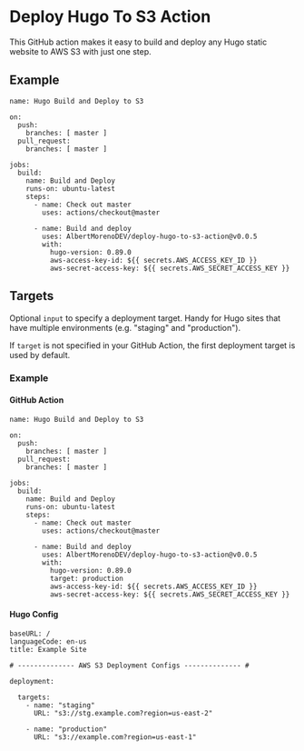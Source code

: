 # Deploy Hugo To S3 Action

This GitHub action makes it easy to build and deploy any Hugo static website to AWS S3 with just one step.

## Example

```
name: Hugo Build and Deploy to S3

on:
  push:
    branches: [ master ]
  pull_request:
    branches: [ master ]

jobs:
  build:
    name: Build and Deploy
    runs-on: ubuntu-latest
    steps:
      - name: Check out master
        uses: actions/checkout@master
      
      - name: Build and deploy
        uses: AlbertMorenoDEV/deploy-hugo-to-s3-action@v0.0.5
        with:
          hugo-version: 0.89.0
          aws-access-key-id: ${{ secrets.AWS_ACCESS_KEY_ID }}
          aws-secret-access-key: ${{ secrets.AWS_SECRET_ACCESS_KEY }}
```

## Targets

Optional `input` to specify a deployment target. Handy for Hugo sites that have multiple environments (e.g. "staging" and "production").

If `target` is not specified in your GitHub Action, the first deployment target is used by default.

### Example

#### GitHub Action

```
name: Hugo Build and Deploy to S3

on:
  push:
    branches: [ master ]
  pull_request:
    branches: [ master ]

jobs:
  build:
    name: Build and Deploy
    runs-on: ubuntu-latest
    steps:
      - name: Check out master
        uses: actions/checkout@master
      
      - name: Build and deploy
        uses: AlbertMorenoDEV/deploy-hugo-to-s3-action@v0.0.5
        with:
          hugo-version: 0.89.0
          target: production
          aws-access-key-id: ${{ secrets.AWS_ACCESS_KEY_ID }}
          aws-secret-access-key: ${{ secrets.AWS_SECRET_ACCESS_KEY }}
```

#### Hugo Config

```
baseURL: /
languageCode: en-us
title: Example Site

# -------------- AWS S3 Deployment Configs -------------- #

deployment:

  targets:
    - name: "staging"
      URL: "s3://stg.example.com?region=us-east-2"

    - name: "production"
      URL: "s3://example.com?region=us-east-1"

```
